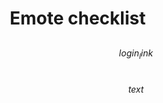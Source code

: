 # Emote checklist

<style>
* {box-sizing: border-box;}
p {max-width: 80em; padding: 0.25em;}
figure {
	display: inline-block;
	margin: 0; padding: 0;
}
figcaption
{
	text-align: center;
	/* There's a bit of a gap above the caption, which seems wrong.
	Move that gap to the bottom instead. */
	margin-top: -0.25em;
	margin-bottom: 0.25em;
}
img {
	filter: saturate(0);
	border: 2px solid transparent;
	/* Some of the HypeUnicorn emotes aren't full size, so force them to 112x112 */
	width: 116px; height: 116px; /* == 112 plus two borders */
}
@media (max-width: 760px)
{
	img {
		border: 1px solid transparent;
		width: 58px; height: 58px;
	}
	figcaption {font-size: 50%;}
}
img:hover {filter: saturate(1);}
img.have, $$emotes$$ {filter: saturate(1); border-color: green;}
</style>

$$login_link$$

$$text$$
